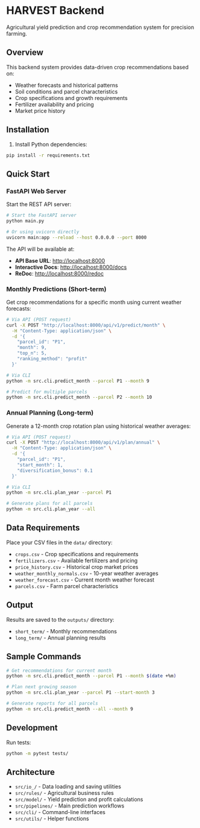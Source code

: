 # HARVEST Backend

Agricultural yield prediction and crop recommendation system for precision farming.

## Overview

This backend system provides data-driven crop recommendations based on:

- Weather forecasts and historical patterns
- Soil conditions and parcel characteristics
- Crop specifications and growth requirements
- Fertilizer availability and pricing
- Market price history

## Installation

1. Install Python dependencies:

```bash
pip install -r requirements.txt
```

## Quick Start

### FastAPI Web Server

Start the REST API server:

```bash
# Start the FastAPI server
python main.py

# Or using uvicorn directly
uvicorn main:app --reload --host 0.0.0.0 --port 8000
```

The API will be available at:

- **API Base URL**: <http://localhost:8000>
- **Interactive Docs**: <http://localhost:8000/docs>
- **ReDoc**: <http://localhost:8000/redoc>

### Monthly Predictions (Short-term)

Get crop recommendations for a specific month using current weather forecasts:

```bash
# Via API (POST request)
curl -X POST "http://localhost:8000/api/v1/predict/month" \
  -H "Content-Type: application/json" \
  -d '{
    "parcel_id": "P1",
    "month": 9,
    "top_n": 5,
    "ranking_method": "profit"
  }'

# Via CLI
python -m src.cli.predict_month --parcel P1 --month 9

# Predict for multiple parcels
python -m src.cli.predict_month --parcel P2 --month 10
```

### Annual Planning (Long-term)

Generate a 12-month crop rotation plan using historical weather averages:

```bash
# Via API (POST request)
curl -X POST "http://localhost:8000/api/v1/plan/annual" \
  -H "Content-Type: application/json" \
  -d '{
    "parcel_id": "P1",
    "start_month": 1,
    "diversification_bonus": 0.1
  }'

# Via CLI
python -m src.cli.plan_year --parcel P1

# Generate plans for all parcels
python -m src.cli.plan_year --all
```

## Data Requirements

Place your CSV files in the `data/` directory:

- `crops.csv` - Crop specifications and requirements
- `fertilizers.csv` - Available fertilizers and pricing
- `price_history.csv` - Historical crop market prices
- `weather_monthly_normals.csv` - 10-year weather averages
- `weather_forecast.csv` - Current month weather forecast
- `parcels.csv` - Farm parcel characteristics

## Output

Results are saved to the `outputs/` directory:

- `short_term/` - Monthly recommendations
- `long_term/` - Annual planning results

## Sample Commands

```bash
# Get recommendations for current month
python -m src.cli.predict_month --parcel P1 --month $(date +%m)

# Plan next growing season
python -m src.cli.plan_year --parcel P1 --start-month 3

# Generate reports for all parcels
python -m src.cli.predict_month --all --month 9
```

## Development

Run tests:

```bash
python -m pytest tests/
```

## Architecture

- `src/io_/` - Data loading and saving utilities
- `src/rules/` - Agricultural business rules
- `src/model/` - Yield prediction and profit calculations
- `src/pipelines/` - Main prediction workflows
- `src/cli/` - Command-line interfaces
- `src/utils/` - Helper functions
